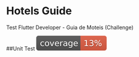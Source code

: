 # Hotels Guide
 Test Flutter Developer - Guia de Moteis (Challenge)


##Unit Test
![Coverage](coverage_badge.svg?sanitize=true)